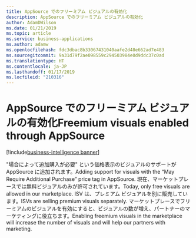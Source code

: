 ```yaml
---
title: AppSource でのフリーミアム ビジュアルの有効化
description: AppSource でのフリーミアム ビジュアルの有効化
author: AdamDWilson
ms.date: 01/21/2019
ms.topic: article
ms.service: business-applications
ms.author: adamw
ms.openlocfilehash: fdc3dbac8b33067431040aafe2d48e662ad7e483
ms.sourcegitcommit: 9a31d79f2ae098559c294503984e0d9ddc37c0ad
ms.translationtype: HT
ms.contentlocale: ja-JP
ms.lasthandoff: 01/17/2019
ms.locfileid: "210316"
---
```

#  <a name="freemium-visuals-enabled-through-appsource"></a><span data-ttu-id="94cbf-103">AppSource でのフリーミアム ビジュアルの有効化</span><span class="sxs-lookup"><span data-stu-id="94cbf-103">Freemium visuals enabled through AppSource</span></span>
[!include[business-intelligence banner](../../includes/business-intelligence.md)]





<span data-ttu-id="94cbf-104">"場合によって追加購入が必要" という価格表示のビジュアルのサポートが AppSource に追加されます。</span><span class="sxs-lookup"><span data-stu-id="94cbf-104">Adding support for visuals with the “May Require Additional Purchase” price tag in AppSource.</span></span> <span data-ttu-id="94cbf-105">現在、マーケットプレースでは無料ビジュアルのみが許可されています。</span><span class="sxs-lookup"><span data-stu-id="94cbf-105">Today, only free visuals are allowed in our marketplace.</span></span> <span data-ttu-id="94cbf-106">ISV は、プレミアム ビジュアルを別に販売しています。</span><span class="sxs-lookup"><span data-stu-id="94cbf-106">ISVs are selling premium visuals separately.</span></span> <span data-ttu-id="94cbf-107">マーケットプレースでフリーミアムのビジュアルを有効にすると、ビジュアルの数が増え、パートナーのマーケティングに役立ちます。</span><span class="sxs-lookup"><span data-stu-id="94cbf-107">Enabling freemium visuals in the marketplace will increase the number of visuals and will help our partners with marketing.</span></span>
